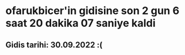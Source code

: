 # ofarukbicer'in gidisine son 2 gun 6 saat 20 dakika 07 saniye kaldi

## Gidis tarihi: 30.09.2022 :(